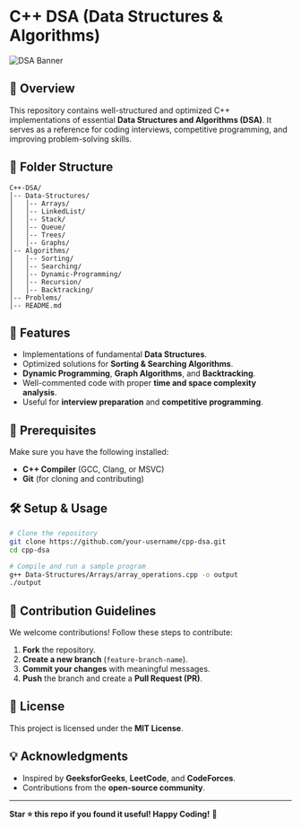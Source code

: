 # C++ DSA (Data Structures & Algorithms)

![DSA Banner](https://your-image-url.com)

## 📌 Overview
This repository contains well-structured and optimized C++ implementations of essential **Data Structures and Algorithms (DSA)**. It serves as a reference for coding interviews, competitive programming, and improving problem-solving skills.

## 📂 Folder Structure
```
C++-DSA/
│-- Data-Structures/
│   │-- Arrays/
│   │-- LinkedList/
│   │-- Stack/
│   │-- Queue/
│   │-- Trees/
│   │-- Graphs/
│-- Algorithms/
│   │-- Sorting/
│   │-- Searching/
│   │-- Dynamic-Programming/
│   │-- Recursion/
│   │-- Backtracking/
│-- Problems/
│-- README.md
```

## 🚀 Features
- Implementations of fundamental **Data Structures**.
- Optimized solutions for **Sorting & Searching Algorithms**.
- **Dynamic Programming**, **Graph Algorithms**, and **Backtracking**.
- Well-commented code with proper **time and space complexity analysis**.
- Useful for **interview preparation** and **competitive programming**.

## 📜 Prerequisites
Make sure you have the following installed:
- **C++ Compiler** (GCC, Clang, or MSVC)
- **Git** (for cloning and contributing)

## 🛠️ Setup & Usage
```sh
# Clone the repository
git clone https://github.com/your-username/cpp-dsa.git
cd cpp-dsa

# Compile and run a sample program
g++ Data-Structures/Arrays/array_operations.cpp -o output
./output
```

## 📑 Contribution Guidelines
We welcome contributions! Follow these steps to contribute:
1. **Fork** the repository.
2. **Create a new branch** (`feature-branch-name`).
3. **Commit your changes** with meaningful messages.
4. **Push** the branch and create a **Pull Request (PR)**.

## 📝 License
This project is licensed under the **MIT License**.

## 💡 Acknowledgments
- Inspired by **GeeksforGeeks**, **LeetCode**, and **CodeForces**.
- Contributions from the **open-source community**.

---
**Star ⭐ this repo if you found it useful! Happy Coding!** 🚀

